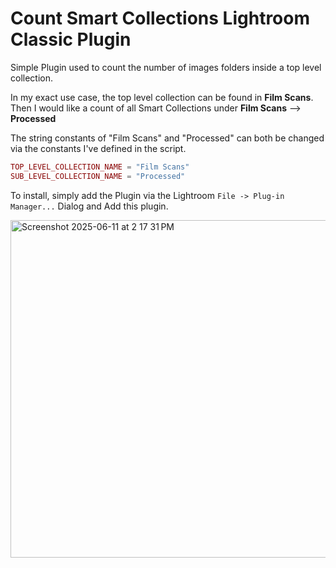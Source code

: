 # Count Smart Collections Lightroom Classic Plugin
Simple Plugin used to count the number of images folders inside a top level collection.

In my exact use case, the top level collection can be found in **Film Scans**.
Then I would like a count of all Smart Collections under 
  **Film Scans** --> **Processed**

The string constants of "Film Scans" and "Processed" can both be changed via the constants I've defined in the script. 

```lua
TOP_LEVEL_COLLECTION_NAME = "Film Scans"
SUB_LEVEL_COLLECTION_NAME = "Processed"
```


To install, simply add the Plugin via the Lightroom `File -> Plug-in Manager...` Dialog and Add this plugin.

<img width="540" alt="Screenshot 2025-06-11 at 2 17 31 PM" src="https://github.com/user-attachments/assets/7ce69069-08d2-4829-b06a-f46bfd26d1a0" />

